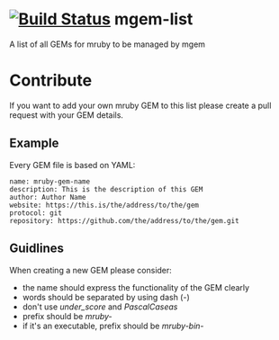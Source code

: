 [![Build Status](https://travis-ci.org/mruby/mgem-list.png?branch=master)](https://travis-ci.org/mruby/mgem-list)
mgem-list
=========

A list of all GEMs for mruby to be managed by mgem

# Contribute

If you want to add your own mruby GEM to this list please
create a pull request with your GEM details.

## Example

Every GEM file is based on YAML:

```
name: mruby-gem-name
description: This is the description of this GEM
author: Author Name
website: https://this.is/the/address/to/the/gem
protocol: git
repository: https://github.com/the/address/to/the/gem.git
```

## Guidlines

When creating a new GEM please consider:

* the name should express the functionality of the GEM clearly
* words should be separated by using dash (-)
* don't use *under_score* and *PascalCaseas*
* prefix should be *mruby-*
* if it's an executable, prefix should be *mruby-bin-*
